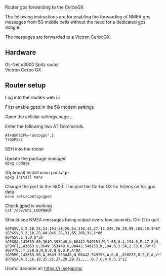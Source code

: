 Router gps forwarding to the CerboGX

The following instructions are for enabling the forwarding of NMEA gps messages from 5G mobile cells without the need for a dedicated gps dongle. 

The messages are forwarded to a Victron CerboGX

## Hardware
GL-Net x3000 Spitz router  
Victron Cerbo GX

## Router setup
Log into the routers web ui

First enable gpsd in the 5G modem settings

Open the cellular settings page …

Enter the following two AT Commands.
```
AT+QGPSCFG="autogps",1  
T+QGPS=1
```

SSH into the router

Update the package manager  
``opkg update``

(Optional)
Install nano package  
``opkg install nano``

Change the port to the 5800. The port the Cerbo GX for listens on for gps data  
``nano /etc/config/gpsd``

Check gpsd is working  
``cat /dev/mhi_LOOPBACK``
 
Should see NMEA messages being output every few seconds. Ctrl C to quit
```
$GPGSV,3,2,10,25,24,103,38,26,54,316,43,27,12,249,26,28,59,203,25,1*67
$GPGSV,3,3,10,29,40,045,28,31,65,260,31,1*66
$GPGSV,1,1,0,8*5D
$GPGGA,143653.00,3649.353448,N,00442.549153,W,1,08,0.4,194.6,M,47.8,M,,*7D
$PQXFI,143653.0,3649.353448,N,00442.549153,W,194.6,3.54,2.50,0.09*75
$GPVTG,,T,359.8,M,0.0,N,0.0,K,A*0A
$GPRMC,143653.00,A,3649.353448,N,00442.549153,W,0.0,,020225,0.2,E,A,V*78
$GPGSA,A,3,16,18,25,26,27,28,29,31,,,,,0.7,0.4,0.5,1*22
```

Useful decoder at:  https://rl.se/gprmc
